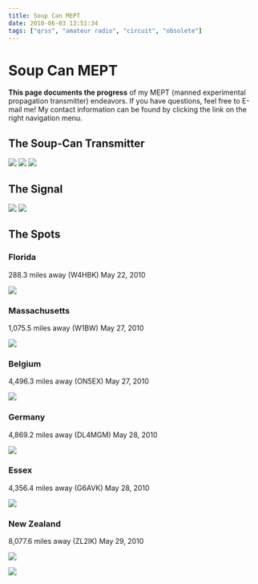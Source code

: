 ```yaml
---
title: Soup Can MEPT
date: 2010-06-03 13:51:34
tags: ["qrss", "amateur radio", "circuit", "obsolete"]
---
```


# Soup Can MEPT

__This page documents the progress__ of my MEPT (manned experimental propagation transmitter) endeavors. If you have questions, feel free to E-mail me! My contact information can be found by clicking the link on the right navigation menu.

## The Soup-Can Transmitter

<div class="text-center img-border">

![](https://swharden.com/static/2010/06/03/IMG_3459.jpg)
![](https://swharden.com/static/2010/06/03/IMG_3466.jpg)
![](https://swharden.com/static/2010/06/03/IMG_3467.jpg)

</div>

## The Signal

<div class="text-center img-border">

![](https://swharden.com/static/2010/06/03/aj4vd_gator.png)
![](https://swharden.com/static/2010/06/03/antenna.jpg)

</div>

## The Spots

### Florida
288.3 miles away (W4HBK) May 22, 2010

<div class="text-center img-border">

![](https://swharden.com/static/2010/06/03/spotNice.jpg)

</div>

### Massachusetts
1,075.5 miles away (W1BW) May 27, 2010

<div class="text-center img-border">

![](https://swharden.com/static/2010/06/03/gatorSeen.jpg)

</div>

### Belgium
4,496.3 miles away (ON5EX) May 27, 2010

<div class="text-center img-border">

![](https://swharden.com/static/2010/06/03/aj4vd_gator_belgium.jpg)

</div>

### Germany
4,869.2 miles away (DL4MGM) May 28, 2010

<div class="text-center img-border">

![](https://swharden.com/static/2010/06/03/2010_05_28_DL4MGM_Germany.png)

</div>

### Essex
4,356.4 miles away (G6AVK) May 28, 2010

<div class="text-center img-border">

![](https://swharden.com/static/2010/06/03/aj4vd_gator_essex.jpg)

</div>

### New Zealand
8,077.6 miles away (ZL2IK) May 29, 2010

<div class="text-center img-border">

![](https://swharden.com/static/2010/06/03/2010_05_29_ZL2IK_NewZealand.png)

![](https://swharden.com/static/2010/06/03/NewZealand.png)

</div>

